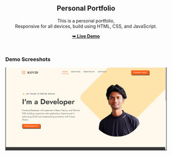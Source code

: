 <div align="center">

  <h2 align="center">Personal Portfolio</h2>

  This is a personal portfolio, <br />Responsive for all devices, build using HTML, CSS, and JavaScript.

  <a href=""><strong>➥ Live Demo</strong></a>

</div>

<br />

### Demo Screeshots

![Annie Desktop Demo](./readme-images/desktop.png "Desktop Demo")

